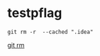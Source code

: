 # testpflag


````shell
git rm -r  --cached ".idea"
````

[git rm](https://my.oschina.net/dlpinghailinfeng/blog/388606)
